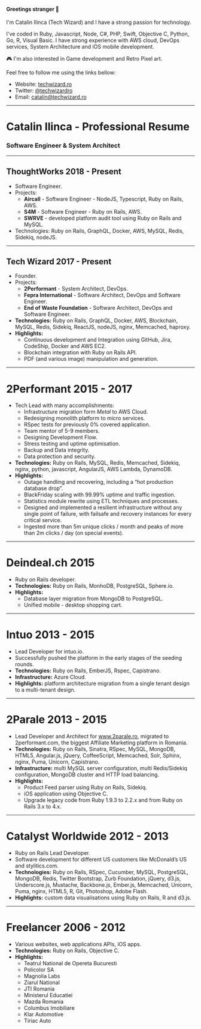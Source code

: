 #### Greetings stranger 👋

I'm Catalin Ilinca (Tech Wizard) and I have a strong passion for technology.

I've coded in Ruby, Javascript, Node, C#, PHP, Swift, Objective C, Python, Go, R, Visual Basic. I have strong experience with AWS cloud, DevOps services, System Architecture and iOS mobile development.

🎮 I'm also interested in Game development and Retro Pixel art.

Feel free to follow me using the links bellow:

* Website: [techwizard.ro](https://techwizard.ro)
* Twitter: [@techwizardro](http://twitter.com/techwizardro)
* Email: [catalin@techwizard.ro](mailto:catalin@techwizard.ro)

---

# Catalin Ilinca - Professional Resume
### Software Engineer & System Architect

- - -

## ThoughtWorks 2018 - Present

* Software Engineer.
* Projects:
	* **Aircall** - Software Engineer - NodeJS, Typescript, Ruby on Rails, AWS.
	* **S4M** - Software Engineer - Ruby on Rails, AWS.
	* **SWRVE** - developed platform audit tool using Ruby on Rails and MySQL.
* Technologies: Ruby on Rails, GraphQL, Docker, AWS, MySQL, Redis, Sidekiq, nodeJS.

- - -

## Tech Wizard 2017 - Present

* Founder.
* Projects:
    * **2Performant** - System Architect, DevOps.
    * **Fepra International** - Software Architect, DevOps and Software Engineer.
    * **End of Waste Foundation** - Software Architect, DevOps and Software Engineer.
* **Technologies:** Ruby on Rails, GraphQL, Docker, AWS, Blockchain, MySQL, Redis, Sidekiq, ReactJS, nodeJS, nginx, Memcached, haproxy.
* **Highlights:**
    * Continuous development and Integration using GitHub, Jira, CodeShip, Docker and AWS EC2.
    * Blockchain integration with Ruby on Rails API.
    * PDF (and various image) manipulation and generation.

- - -

# 2Performant 2015 - 2017

* Tech Lead with many accomplishments:
    * Infrastructure migration form _Metal_ to AWS Cloud.
    * Redesigning monolith platform to micro services.
    * RSpec tests for previously 0% covered application.
    * Team mentor of 5-9 members.
    * Designing Development Flow.
    * Stress testing and uptime optimisation.
    * Backup and Data integrity.
    * Data protection and security.
* **Technologies:** Ruby on Rails, MySQL, Redis, Memcached, Sidekiq, nginx, python, javascript, AngularJS, AWS Lambda, DynamoDB.
* **Highlights:**
    * Outage handling and recovering, including a “hot production database drop”.
    * BlackFriday scaling with 99.99% uptime and traffic ingestion.
    * Statistics module rewrite using ETL techniques and processes.
    * Designed and implemented a resilient infrastructure without any single point of failure, with failsafe and recovery instances for every critical service.
    * Ingested more than 5m unique clicks / month and peaks of more than 2m clicks / day (on special events).

- - -

# Deindeal.ch 2015

* Ruby on Rails developer.
* **Technologies:** Ruby on Rails, MonhoDB, PostgreSQL, Sphere.io.
* **Highlights:**
    * Database layer migration from MongoDB to PostgreSQL.
    * Unified mobile - desktop shopping cart.

- - -

# Intuo 2013 - 2015

* Lead Developer for intuo.io.
* Successfully pushed the platform in the early stages of the seeding rounds.
* **Technologies:** Ruby on Rails, EmberJS, Rspec, Capistrano.
* **Infrastructure:** Azure Cloud.
* **Highlights:** platform architecture migration from a single tenant design to a multi-tenant design.

- - -

# 2Parale 2013 - 2015

* Lead Developer and Architect for www.2parale.ro, migrated to 2performant.com, the biggest Affiliate Marketing platform in Romania.
* **Technologies:** Ruby on Rails, Sinatra, RSpec, MySQL, MongoDB, HTML5, Angular.js, jQuery, CoffeeScript, Memcached, Solr, Sphinx, nginx, Puma, Unicorn, Capistrano.
* **Infrastructure:** multi MySQL server configuration, multi Redis/Sidekiq configuration, MongoDB cluster and HTTP load balancing.
* **Highlights:**
  * Product Feed parser using Ruby on Rails, Sidekiq.
  * iOS application using Objective C.
  * Upgrade legacy code from Ruby 1.9.3 to 2.2.x and from Ruby on Rails 3.x to 4.x.

- - -

# Catalyst Worldwide 2012 - 2013

* Ruby on Rails Lead Developer.
* Software development for different US customers like McDonald’s US and stylitics.com.
* **Technologies:** Ruby on Rails, RSpec, Cucumber, MySQL, PostgreSQL, MongoDB, Redis, Twitter Bootstrap, Zurb Foundation, jQuery, d3.js, Underscore.js, Mustache, Backbone.js, Ember.js, Memcached, Unicorn, Puma, nginx, HTML5, R, Git, Photoshop, Adobe Flash.
* **Highlights:** custom data visualisations using Ruby on Rails, R and d3.js.

- - -

# Freelancer 2006 - 2012

* Various websites, web applications APIs, iOS apps.
* **Technologies:** Ruby on Rails, Objective C.
* **Highlights:**
  * Teatrul National de Opereta Bucuresti
  * Policolor SA
  * Magnolia Labs
  * Ziarul National
  * JTI Romania
  * Ministerul Educatiei
  * Mazda Romania
  * Columbus Imobiliare
  * Klar Automotive
  * Tiriac Auto
